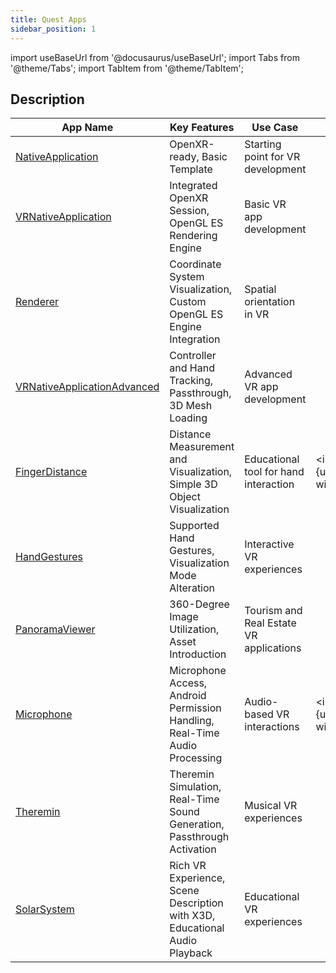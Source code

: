 ```yaml
---
title: Quest Apps
sidebar_position: 1
---
```


import useBaseUrl from '@docusaurus/useBaseUrl';
import Tabs from '@theme/Tabs';
import TabItem from '@theme/TabItem';

## Description

| App Name                                                     | Key Features                                                                                   | Use Case                                | Screenshot                                                                                                              |
|--------------------------------------------------------------|------------------------------------------------------------------------------------------------|-----------------------------------------|-------------------------------------------------------------------------------------------------------------------------|
| [NativeApplication](nativeapplication.md)                    | OpenXR-ready, Basic Template                                                                   | Starting point for VR development       |
| [VRNativeApplication](vrnativeapplication.md)                | Integrated OpenXR Session, OpenGL ES Rendering Engine                                          | Basic VR app development                |
| [Renderer](renderer.md)                                      | Coordinate System Visualization, Custom OpenGL ES Engine Integration                           | Spatial orientation in VR               |
| [VRNativeApplicationAdvanced](vrnativeapplicationadvanced.md)| Controller and Hand Tracking, Passthrough, 3D Mesh Loading                                     | Advanced VR app development             |
| [FingerDistance](fingerdistance.md)                          | Distance Measurement and Visualization, Simple 3D Object Visualization                         | Educational tool for hand interaction   | <img src={useBaseUrl('img/docs/demoapps/questapps/fingerdistance.png')} width="200" className="center-image" />         |
| [HandGestures](handgestures.md)                              | Supported Hand Gestures, Visualization Mode Alteration                                         | Interactive VR experiences              |
| [PanoramaViewer](panoramaviewer.md)                          | 360-Degree Image Utilization, Asset Introduction                                               | Tourism and Real Estate VR applications |
| [Microphone](microphone.md)                                  | Microphone Access, Android Permission Handling, Real-Time Audio Processing                     | Audio-based VR interactions             | <img src={useBaseUrl('img/docs/demoapps/questapps/microphone.png')} width="200" className="center-image" />             |
| [Theremin](theremin.md)                                      | Theremin Simulation, Real-Time Sound Generation, Passthrough Activation                        | Musical VR experiences                  |
| [SolarSystem](soloarsystem.md)                               | Rich VR Experience, Scene Description with X3D, Educational Audio Playback                     | Educational VR experiences              |
